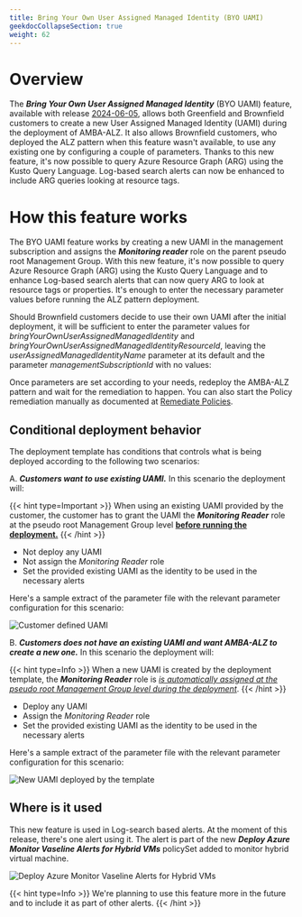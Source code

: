 ```yaml
---
title: Bring Your Own User Assigned Managed Identity (BYO UAMI)
geekdocCollapseSection: true
weight: 62
---
```


# Overview

The ***Bring Your Own User Assigned Managed Identity*** (BYO UAMI) feature, available with release [2024-06-05](../Whats-New#2024-06-05), allows both Greenfield and Brownfield customers to create a new User Assigned Managed Identity (UAMI) during the deployment of AMBA-ALZ. It also allows Brownfield customers, who deployed the ALZ pattern when this feature wasn't available, to use any existing one by configuring a couple of parameters. Thanks to this new feature, it's now possible to query Azure Resource Graph (ARG) using the Kusto Query Language. Log-based search alerts can now be enhanced to include ARG queries looking at resource tags.

# How this feature works

The BYO UAMI feature works by creating a new UAMI in the management subscription and assigns the ***Monitoring reader*** role on the parent pseudo root Management Group. With this new feature, it's now possible to query Azure Resource Graph (ARG) using the Kusto Query Language and to enhance Log-based search alerts that can now query ARG to look at resource tags or properties. It's enough to enter the necessary parameter values before running the ALZ pattern deployment.

Should Brownfield customers decide to use their own UAMI after the initial deployment, it will be sufficient to enter the parameter values for _bringYourOwnUserAssignedManagedIdentity_ and _bringYourOwnUserAssignedManagedIdentityResourceId_, leaving the _userAssignedManagedIdentityName_ parameter at its default and the parameter _managementSubscriptionId_ with no values:

Once parameters are set according to your needs, redeploy the AMBA-ALZ pattern and wait for the remediation to happen. You can also start the Policy remediation manually as documented at [Remediate Policies](../deploy/Remediate-Policies).

## Conditional deployment behavior

The deployment template has conditions that controls what is being deployed according to the following two scenarios:

A. ***Customers want to use existing UAMI.*** In this scenario the deployment will:

{{< hint type=Important >}}
When using an existing UAMI provided by the customer, the customer has to grant the UAMI the ***Monitoring Reader*** role at the pseudo root Management Group level <ins>**before running the deployment.**</ins>
{{< /hint >}}

- Not deploy any UAMI
- Not assign the _Monitoring Reader_ role
- Set the provided existing UAMI as the identity to be used in the necessary alerts

Here's a sample extract of the parameter file with the relevant parameter configuration for this scenario:

  ![Customer defined UAMI](../media/alz-UAMI-Param-Example-1.png)

B. ***Customers does not have an existing UAMI and want AMBA-ALZ to create a new one.*** In this scenario the deployment will:

{{< hint type=Info >}}
When a new UAMI is created by the deployment template, the ***Monitoring Reader*** role is <ins>*is automatically assigned at the pseudo root Management Group level during the deployment*</ins>.
{{< /hint >}}

- Deploy any UAMI
- Assign the *Monitoring Reader* role
- Set the provided existing UAMI as the identity to be used in the necessary alerts

Here's a sample extract of the parameter file with the relevant parameter configuration for this scenario:

  ![New UAMI deployed by the template](../media/alz-UAMI-Param-Example-2.png)

## Where is it used

This new feature is used in Log-search based alerts. At the moment of this release, there's one alert using it. The alert is part of the new ***Deploy Azure Monitor Vaseline Alerts for Hybrid VMs*** policySet added to monitor hybrid virtual machine.

![Deploy Azure Monitor Vaseline Alerts for Hybrid VMs](../media/deploy-HybridVM-Alerts.png)

{{< hint type=Info >}}
We're planning to use this feature more in the future and to include it as part of other alerts.
{{< /hint >}}

<!--
## Switching between BYO UAMI and new UAMI

The [conditional deployment behavior](../alz/Bring-your-own-Managed-Identity.md#conditional-deployment-behavior) discussed earlier, allows brownfield customers to switch from a new created UAMI to an existing one and viceversa.
Should customers decide to switch, it will be enough to:

- change the values in the parameter file to match one of the two scenarios previously discussed
- redeploy the AMBA-ALZ pattern
- run the remediation. Atthe moment it is sufficient to run the remediation for the [Deploy Azure Monitor Vaseline Alerts for Hybrid VMs](https://raw.githubusercontent.com/Azure/azure-monitor-baseline-alerts/main/patterns/alz/policySetDefinitions/Deploy-HybridVM-Alerts.json) policy initiative

The code will reconfigure the necessary alerts to use either the customer's provided UAMI or the new one created during the deployment.

-->
